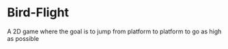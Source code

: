 # Bird-Flight
A 2D game where the goal is to jump from platform to platform to go as high as possible
